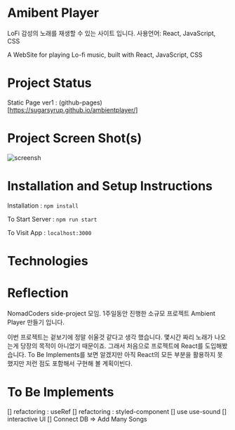 # Amibent Player

LoFi 감성의 노래를 재생할 수 있는 사이트 입니다. 사용언어: React, JavaScript, CSS

A WebSite for playing Lo-fi music, built with React, JavaScript, CSS

# Project Status

Static Page ver1 : (github-pages)[https://sugarsyrup.github.io/ambientplayer/]

# Project Screen Shot(s)

![screensh](./screensh.png)

# Installation and Setup Instructions

Installation : `npm install`

To Start Server : `npm run start`

To Visit App : `localhost:3000`

# Technologies

# Reflection

NomadCoders side-project 모임. 1주일동안 진행한 소규모 프로젝트 Ambient Player 만들기 입니다.

이번 프로젝트는 겉보기에 정말 쉬울것 같다고 생각 했습니다. 몇시간 짜리 노래가 나오는게 당장의 목적이 아니었기 때문이죠. 그래서 처음으로 프로젝트에 React를 도입해봤습니다. To Be Implements를 보면 알겠지만 아직 React의 모든 부분을 활용하지 못했지만 저런 점도 포함해서 구현해 볼 계획이빈다.

# To Be Implements

[] refactoring : useRef
[] refactoring : styled-component
[] use use-sound
[] interactive UI
[] Connect DB => Add Many Songs
